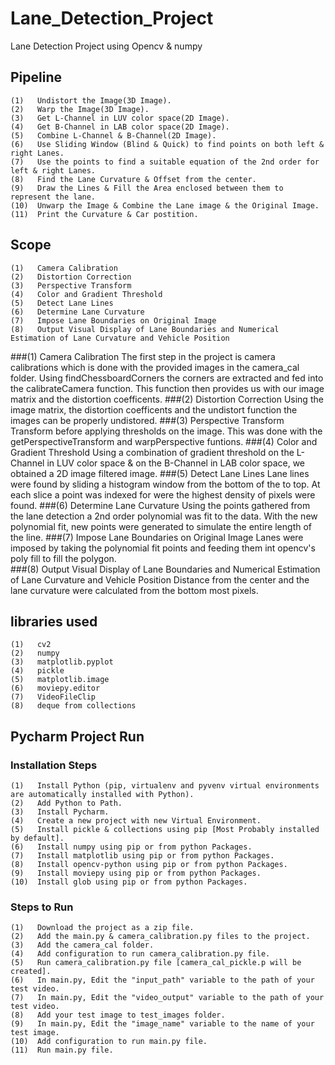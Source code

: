 # Lane_Detection_Project
Lane Detection Project using Opencv & numpy
## Pipeline
    (1)   Undistort the Image(3D Image).
    (2)   Warp the Image(3D Image).
    (3)   Get L-Channel in LUV color space(2D Image).
    (4)   Get B-Channel in LAB color space(2D Image).
    (5)   Combine L-Channel & B-Channel(2D Image).
    (6)   Use Sliding Window (Blind & Quick) to find points on both left & right Lanes.
    (7)   Use the points to find a suitable equation of the 2nd order for left & right Lanes.
    (8)   Find the Lane Curvature & Offset from the center.
    (9)   Draw the Lines & Fill the Area enclosed between them to represent the lane.
    (10)  Unwarp the Image & Combine the Lane image & the Original Image.
    (11)  Print the Curvature & Car postition.
## Scope
    (1)   Camera Calibration
    (2)   Distortion Correction
    (3)   Perspective Transform
    (4)   Color and Gradient Threshold
    (5)   Detect Lane Lines
    (6)   Determine Lane Curvature
    (7)   Impose Lane Boundaries on Original Image
    (8)   Output Visual Display of Lane Boundaries and Numerical Estimation of Lane Curvature and Vehicle Position
   ###(1)   Camera Calibration
    The first step in the project is camera calibrations which is done with the provided images in the camera_cal folder. 
    Using findChessboardCorners the corners are extracted and fed into the calibrateCamera function. 
    This function then provides us with our image matrix and the distortion coefficents.
   ###(2)   Distortion Correction
    Using the image matrix, the distortion coefficents and the undistort function the images can be properly undistored.
   ###(3)   Perspective Transform
    Transform before applying thresholds on the image.
    This was done with the getPerspectiveTransform and warpPerspective funtions.
   ###(4)   Color and Gradient Threshold
    Using a combination of gradient threshold on the L-Channel in LUV color space & on the B-Channel in LAB color space, we obtained a 2D image filtered image.
   ###(5)   Detect Lane Lines
    Lane lines were found by sliding a histogram window from the bottom of the to top.
    At each slice a point was indexed for were the highest density of pixels were found.
   ###(6)   Determine Lane Curvature
    Using the points gathered from the lane detection a 2nd order polynomial was fit to the data.
    With the new polynomial fit, new points were generated to simulate the entire length of the line.
   ###(7)   Impose Lane Boundaries on Original Image
    Lanes were imposed by taking the polynomial fit points and feeding them int opencv's poly fill to fill the polygon.  
   ###(8)   Output Visual Display of Lane Boundaries and Numerical Estimation of Lane Curvature and Vehicle Position
    Distance from the center and the lane curvature were calculated from the bottom most pixels.
## libraries used
    (1)   cv2
    (2)   numpy
    (3)   matplotlib.pyplot
    (4)   pickle
    (5)   matplotlib.image
    (6)   moviepy.editor 
    (7)   VideoFileClip
    (8)   deque from collections
## Pycharm Project Run
### Installation Steps
    (1)   Install Python (pip, virtualenv and pyvenv virtual environments are automatically installed with Python).
    (2)   Add Python to Path.
    (3)   Install Pycharm.
    (4)   Create a new project with new Virtual Environment.
    (5)   Install pickle & collections using pip [Most Probably installed by default].
    (6)   Install numpy using pip or from python Packages.
    (7)   Install matplotlib using pip or from python Packages.
    (8)   Install opencv-python using pip or from python Packages.
    (9)   Install moviepy using pip or from python Packages.
    (10)  Install glob using pip or from python Packages.
### Steps to Run
    (1)   Download the project as a zip file.
    (2)   Add the main.py & camera_calibration.py files to the project.
    (3)   Add the camera_cal folder.
    (4)   Add configuration to run camera_calibration.py file.
    (5)   Run camera_calibration.py file [camera_cal_pickle.p will be created].
    (6)   In main.py, Edit the "input_path" variable to the path of your test video.
    (7)   In main.py, Edit the "video_output" variable to the path of your test video.
    (8)   Add your test image to test_images folder.
    (9)   In main.py, Edit the "image_name" variable to the name of your test image.
    (10)  Add configuration to run main.py file.
    (11)  Run main.py file.